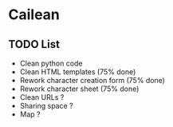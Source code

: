 # Cailean

## TODO List
- Clean python code
- Clean HTML templates (75% done)
- Rework character creation form (75% done)
- Rework character sheet (75% done)
- Clean URLs ?
- Sharing space ?
- Map ?
